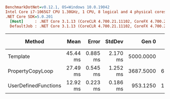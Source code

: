 ``` ini

BenchmarkDotNet=v0.12.1, OS=Windows 10.0.19042
Intel Core i7-1065G7 CPU 1.30GHz, 1 CPU, 8 logical and 4 physical cores
.NET Core SDK=5.0.201
  [Host]     : .NET Core 3.1.13 (CoreCLR 4.700.21.11102, CoreFX 4.700.21.11602), X64 RyuJIT
  DefaultJob : .NET Core 3.1.13 (CoreCLR 4.700.21.11102, CoreFX 4.700.21.11602), X64 RyuJIT


```
|               Method |     Mean |    Error |   StdDev |     Gen 0 |   Gen 1 | Gen 2 | Allocated |
|--------------------- |---------:|---------:|---------:|----------:|--------:|------:|----------:|
|             Template | 45.44 ms | 0.885 ms | 2.170 ms | 5000.0000 |       - |     - |  20.82 MB |
|     PropertyCopyLoop | 27.49 ms | 0.545 ms | 1.252 ms | 3687.5000 | 62.5000 |     - |  14.84 MB |
| UserDefinedFunctions | 12.92 ms | 0.223 ms | 0.186 ms |  953.1250 | 15.6250 |     - |   3.87 MB |
